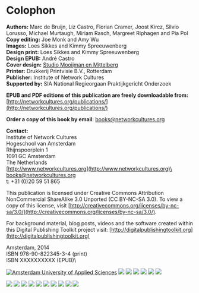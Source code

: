 # Colophon 
<!--## From Print to Ebooks: a Hybrid Publishing Toolkit for the Arts--> 
<!-- andre: what is this subtitle for? Couldn't find a reasonf for it, therefore commented-->

**Authors:** Marc de Bruijn, Liz Castro, Florian Cramer, Joost Kircz, Silvio Lorusso, Michael Murtaugh, Miriam Rasch, Margreet Riphagen and Pia Pol\
**Copy editing:** Joe Monk and Amy Wu\
**Images:** Loes Sikkes and Kimmy Spreeuwenberg\
**Design print:** Loes Sikkes and Kimmy Spreeuwenberg\
**Design EPUB:** André Castro\
**Cover design:** [Studio Mooijman en Mittelberg](http://www.mooijmanenmittelberg.nl)\
**Printer:** Drukkerij Printvisie B.V., Rotterdam\
**Publisher:** Institute of Network Cultures\
**Supported by:** SIA National Regieorgaan Praktijkgericht Onderzoek


**EPUB and PDF editions of this publication are freely downloadable from:** [http://networkcultures.org/publications/](http://networkcultures.org/publications/)

**Order a copy of this book by email**: books@networkcultures.org


**Contact:**\
Institute of Network Cultures\
Hogeschool van Amsterdam\
Rhijnspoorplein 1\
1091 GC Amsterdam\
The Netherlands\
[http://www.networkcultures.org](http://www.networkcultures.org)\
books@networkcultures.org\
t: +31 (0)20 59 51 865


This publication is licensed under Creative Commons Attribution NonCommercial ShareAlike 3.0 Unported (CC BY-NC-SA 3.0). To view a copy of this license, visit [http://creativecommons.org/licenses/by-nc-sa/3.0/](http://creativecommons.org/licenses/by-nc-sa/3.0/).


For background material, blog posts, videos and the software created within this Digital Publishing Toolkit project visit: [http://digitalpublishingtoolkit.org](http://digitalpublishingtoolkit.org)


Amsterdam, 2014\
ISBN 978-90-822345-3-4 (print)\
ISBN XXXXXXXXXX (EPUB)\


<!--partners logos -->
<a href="http://www.hva.nl/">![Amsterdam University of Applied Sciences](../images/_logos_partners/logo_partner_HvA)</a> <!-- linked img -->
![](../images/_logos_partners/logo_partner_medamo)
![](../images/_logos_partners/logo_partner_Creating010)
![](../images/_logos_partners/logo_partner_valiz)
![](../images/_logos_partners/logo_partner_Create-it)
![](../images/_logos_partners/logo_partner_SilvioLorusso)
![](../images/_logos_partners/logo_partner_Meeusontwerpt)

![](../images/_logos_partners/logo_partner_HRO)
![](../images/_logos_partners/logo_partner_INC)
![](../images/_logos_partners/logo_partner_Frame)
![](../images/_logos_partners/logo_partner_Restruct)
![](../images/_logos_partners/logo_partner_Bis)
![](../images/_logos_partners/logo_partner_nai)
![](../images/_logos_partners/logo_partner_essense)
![](../images/_logos_partners/logo_partner_puntpixel)
![](../images/_logos_partners/logo_partner_SIA)
![](../images/_logos_partners/logo_partner_MrSauli)

<!-- TO DO: 
* add wrapping <a href="partner URL">
* add caption ![caption](img)

* ADD EPUB ISBN
*  shouldn't all contributors have links to their websites? 
   if so add link to them
-->



